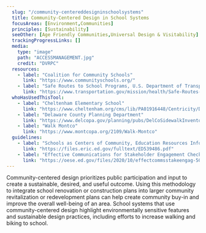 ```yaml
---
  slug: "/community-centereddesigninschoolsystems"
  title: Community-Centered Design in School Systems
  focusAreas: [Environment,Communities]
  principles: [Sustainability]
  seeOther: [Age Friendly Communities,Universal Design & Visitability]
  trackingProgressLinks: []
  media: 
    type: "image"
    path: "ACCESSMANAGEMENT.jpg"
    credit: "DVRPC"
  resources: 
    - label: "Coalition for Community Schools"
      link: "https://www.communityschools.org/"
    - label: "Safe Routes to School Programs, U.S. Department of Transportation"
      link: "https://www.transportation.gov/mission/health/Safe-Routes-to-School-Programs"
  whoHasUsedThisTool: 
    - label: "Cheltenham Elementary School"
      link: "https://www.cheltenham.org/cms/lib/PA01916448/Centricity/Domain/11/ce_safe_routes.pdf"
    - label: "Delaware County Planning Department"
      link: "https://www.delcopa.gov/planning/pubs/DelCoSidewalkInventory.pdf"
    - label: "Walk Montco"
      link: "https://www.montcopa.org/2109/Walk-Montco"
  guidelines: 
    - label: "Schools as Centers of Community, Education Resources Information Center"
      link: "https://files.eric.ed.gov/fulltext/ED539486.pdf"
    - label: "Effective Communications for Stakeholder Engagement Checklist, State Support Network (2020)"
      link: "https://oese.ed.gov/files/2020/10/effectcommsstakeengag-508.pdf"
---
```


Community-centered design prioritizes public participation and input to create a sustainable, desired, and useful outcome. Using this methodology to integrate school renovation or construction plans into larger community revitalization or redevelopment plans can help create community buy-in and improve the overall well-being of an area. School systems that use community-centered design highlight environmentally sensitive features and sustainable design practices, including efforts to increase walking and biking to school.
